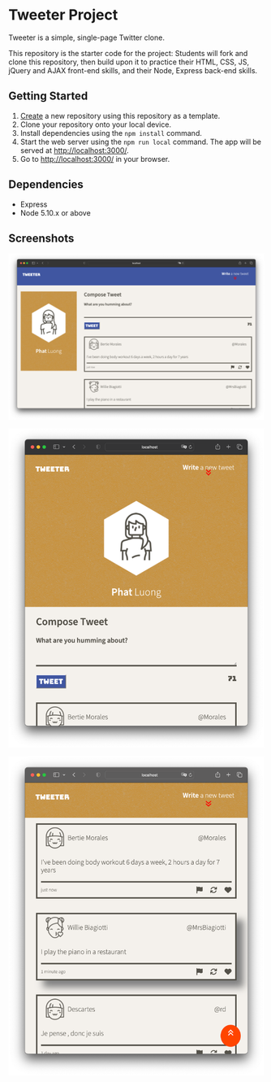 # Tweeter Project

Tweeter is a simple, single-page Twitter clone.

This repository is the starter code for the project: Students will fork and clone this repository, then build upon it to practice their HTML, CSS, JS, jQuery and AJAX front-end skills, and their Node, Express back-end skills.

## Getting Started

1. [Create](https://docs.github.com/en/repositories/creating-and-managing-repositories/creating-a-repository-from-a-template) a new repository using this repository as a template.
2. Clone your repository onto your local device.
3. Install dependencies using the `npm install` command.
3. Start the web server using the `npm run local` command. The app will be served at <http://localhost:3000/>.
4. Go to <http://localhost:3000/> in your browser.

## Dependencies

- Express
- Node 5.10.x or above


## Screenshots
!["Tweets displays in desktop"](https://github.com/luongtanphat25/tweeter/blob/master/docs/desktop.png)

!["Tweets displays in mobile devices"](https://github.com/luongtanphat25/tweeter/blob/master/docs/mobile.png)

!["Toggle button to scrool on top"](https://github.com/luongtanphat25/tweeter/blob/master/docs/scroll-button.png)

